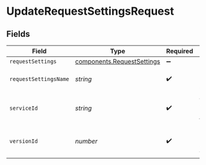 # UpdateRequestSettingsRequest


## Fields

| Field                                                                | Type                                                                 | Required                                                             | Description                                                          | Example                                                              |
| -------------------------------------------------------------------- | -------------------------------------------------------------------- | -------------------------------------------------------------------- | -------------------------------------------------------------------- | -------------------------------------------------------------------- |
| `requestSettings`                                                    | [components.RequestSettings](../../models/shared/requestsettings.md) | :heavy_minus_sign:                                                   | N/A                                                                  |                                                                      |
| `requestSettingsName`                                                | *string*                                                             | :heavy_check_mark:                                                   | Name for the request settings.                                       | test-request-setting                                                 |
| `serviceId`                                                          | *string*                                                             | :heavy_check_mark:                                                   | Alphanumeric string identifying the service.                         | SU1Z0isxPaozGVKXdv0eY                                                |
| `versionId`                                                          | *number*                                                             | :heavy_check_mark:                                                   | Integer identifying a service version.                               | 1                                                                    |